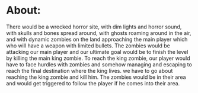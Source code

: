 # About:
There would be a wrecked horror site, with dim lights and horror sound, with skulls and bones spread around, with ghosts roaming around in the air, and with dynamic zombies on the land approaching the main player which who will have a weapon with limited bullets. The zombies would be attacking our main player and our ultimate goal would be to finish the level by killing the main king zombie. To reach the king zombie, our player would have to face hurdles with zombies and somehow managing and escaping to reach the final destination where the king lives. we have to go about reaching the king zombie and kill him. The zombies would be in their area and would get triggered to follow the player if he comes into their area.

